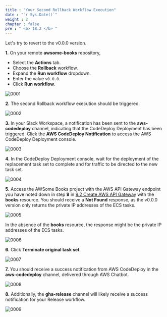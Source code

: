 ```yaml
---
title : "Your Second Rollback Workflow Execution"
date : "`r Sys.Date()`"
weight : 2
chapter : false
pre : " <b> 18.2 </b> "
---
```


Let's try to revert to the v0.0.0 version.

**1.** On your remote **awsome-books** repository,

- Select the **Actions** tab.
- Choose the **Rollback** workflow.
- Expand the **Run workflow** dropdown.
- Enter the value `v0.0.0`.
- Click **Run workflow**.

![0001](/images/18/2/0001.svg?featherlight=false&width=100pc)

**2.** The second Rollback workflow execution should be triggered.

![0002](/images/18/2/0002.svg?featherlight=false&width=100pc)

**3.** In your Slack Workspace, a notification has been sent to the **aws-codedeploy** channel, indicating that the CodeDeploy Deployment has been triggered. Click the **AWS CodeDeploy Notification** to access the AWS CodeDeploy Deployment console.

![0003](/images/18/2/0003.svg?featherlight=false&width=100pc)

**4.** In the CodeDeploy Deployment console, wait for the deployment of the replacement task set to complete and for traffic to be directed to the new task set.

![0004](/images/18/2/0004.svg?featherlight=false&width=100pc)

**5.** Access the AWSome Books project with the AWS API Gateway endpoint you have noted down in step **9** in [9.2 Create AWS API Gateway](9-create-aws-api-gateway-resources/2-create-aws-api-gateway) with the **books** resource. You should receive a **Not Found** response, as the v0.0.0 version only returns the private IP addresses of the ECS tasks.

![0005](/images/18/2/0005.svg?featherlight=false&width=100pc)

In the absence of the **books** resource, the response might be the private IP addresses of the ECS tasks.

![0006](/images/18/2/0006.svg?featherlight=false&width=100pc)

**6.** Click **Terminate original task set**.

![0007](/images/18/2/0007.svg?featherlight=false&width=100pc)

**7.** You should receive a success notification from AWS CodeDeploy in the **aws-codedeploy**  channel, delivered through AWS Chatbot.

![0008](/images/18/2/0008.svg?featherlight=false&width=100pc)

**8.** Additionally, the **gha-release** channel will likely receive a success notification for your Release workflow.

![0009](/images/18/2/0009.svg?featherlight=false&width=100pc)

